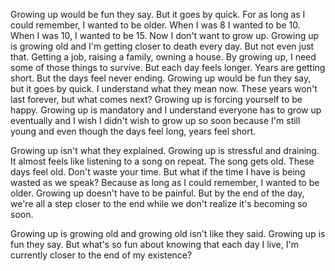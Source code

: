 Growing up would be fun they say. But it goes by quick. For as long as I could remember, I wanted to be older. When I was 8 I wanted to be 10. When I was 10, I wanted to be 15. Now I don't want to grow up. Growing up is growing old and I'm getting closer to death every day. But not even just that. Getting a job, raising a family, owning a house. By growing up, I need some of those things to survive. But each day feels longer. Years are getting short. But the days feel never ending. Growing up would be fun they say, but it goes by quick. I understand what they mean now. These years won't last forever, but what comes next? Growing up is forcing yourself to be happy. Growing up is mandatory and I understand everyone has to grow up eventually and I wish I didn't wish to grow up so soon because I'm still young and even though the days feel long, years feel short. 

Growing up isn't what they explained. Growing up is stressful and draining. It almost feels like listening to a song on repeat. The song gets old. These days feel old. Don't waste your time. But what if the time I have is being wasted as we speak? Because as long as I could remember, I wanted to be older. Growing up doesn't have to be painful. But by the end of the day, we're all a step closer to the end while we don't realize it's becoming so soon. 

Growing up is growing old and growing old isn't like they said. Growing up is fun they say. But what's so fun about knowing that each day I live, I'm currently closer to the end of my existence?


